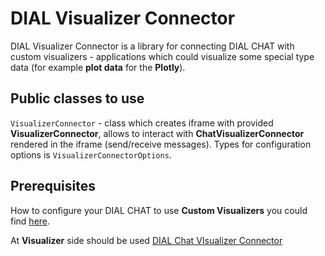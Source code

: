 # DIAL Visualizer Connector

DIAL Visualizer Connector is a library for connecting DIAL CHAT with custom visualizers - applications which could visualize some special type data (for example **plot data** for the **Plotly**).

## Public classes to use

`VisualizerConnector` - class which creates iframe with provided **VisualizerConnector**, allows to interact with **ChatVisualizerConnector** rendered in the iframe (send/receive messages). Types for configuration options is `VisualizerConnectorOptions`.

## Prerequisites

How to configure your DIAL CHAT to use **Custom Visualizers** you could find [here](./libs/chat-visualizer-connector/README.md).

At **Visualizer** side should be used [DIAL Chat VIsualizer Connector](./libs/chat-visualizer-connector/README.md)
